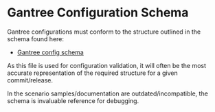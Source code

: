 # Gantree Configuration Schema

Gantree configurations must conform to the structure outlined in the schema found here:

- [Gantree config schema](src/schemas/gantree_config_schema.json)

As this file is used for configuration validation, it will often be the most accurate representation of the required structure for a given commit/release.

In the scenario samples/documentation are outdated/incompatible, the schema is invaluable reference for debugging.
